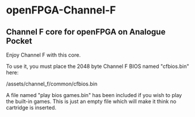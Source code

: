 # openFPGA-Channel-F
Channel F core for openFPGA on Analogue Pocket
-

Enjoy Channel F with this core.

To use it, you must place the 2048 byte Channel F BIOS named "cfbios.bin" here:

/assets/channel_f/common/cfbios.bin

A file named "play bios games.bin" has been included if you wish to play
the built-in games.  This is just an empty file which will make it think no
cartridge is inserted.
